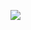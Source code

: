 
![](https://github-readme-stats.vercel.app/api/top-langs/?username=thuraitun&theme=tokyonight&hide_border=false&include_all_commits=false&count_private=true&layout=compact)

<!--
**Thakhinsoelin/Thakhinsoelin** is a ✨ _special_ ✨ repository because its `README.md` (this file) appears on your GitHub profile.

Here are some ideas to get you started:

- 🔭 I’m currently working on ...
- 🌱 I’m currently learning ...
- 👯 I’m looking to collaborate on ...
- 🤔 I’m looking for help with ...
- 💬 Ask me about ...
- 📫 How to reach me: ...
- 😄 Pronouns: ...
- ⚡ Fun fact: ...
-->
